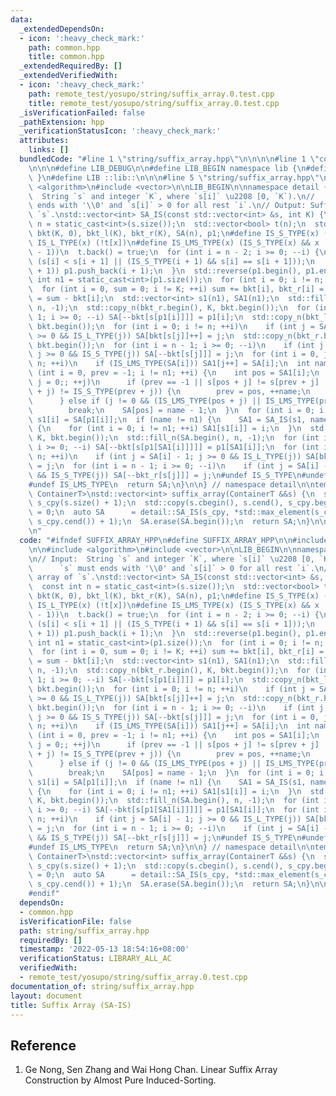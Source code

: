 ```yaml
---
data:
  _extendedDependsOn:
  - icon: ':heavy_check_mark:'
    path: common.hpp
    title: common.hpp
  _extendedRequiredBy: []
  _extendedVerifiedWith:
  - icon: ':heavy_check_mark:'
    path: remote_test/yosupo/string/suffix_array.0.test.cpp
    title: remote_test/yosupo/string/suffix_array.0.test.cpp
  _isVerificationFailed: false
  _pathExtension: hpp
  _verificationStatusIcon: ':heavy_check_mark:'
  attributes:
    links: []
  bundledCode: "#line 1 \"string/suffix_array.hpp\"\n\n\n\n#line 1 \"common.hpp\"\n\
    \n\n\n#define LIB_DEBUG\n\n#define LIB_BEGIN namespace lib {\n#define LIB_END\
    \ }\n#define LIB ::lib::\n\n\n#line 5 \"string/suffix_array.hpp\"\n\n#include\
    \ <algorithm>\n#include <vector>\n\nLIB_BEGIN\n\nnamespace detail {\n\n// Input:\
    \  String `s` and integer `K`, where `s[i]` \u2208 [0, `K`).\n//         `s` must\
    \ ends with '\\0' and `s[i]` > 0 for all rest `i`.\n// Output: Suffix array of\
    \ `s`.\nstd::vector<int> SA_IS(const std::vector<int> &s, int K) {\n  const int\
    \ n = static_cast<int>(s.size());\n  std::vector<bool> t(n);\n  std::vector<int>\
    \ bkt(K, 0), bkt_l(K), bkt_r(K), SA(n), p1;\n#define IS_S_TYPE(x) (t[x])\n#define\
    \ IS_L_TYPE(x) (!t[x])\n#define IS_LMS_TYPE(x) (IS_S_TYPE(x) && x != 0 && IS_L_TYPE(x\
    \ - 1))\n  t.back() = true;\n  for (int i = n - 2; i >= 0; --i) {\n    t[i] =\
    \ (s[i] < s[i + 1] || (IS_S_TYPE(i + 1) && s[i] == s[i + 1]));\n    if (IS_LMS_TYPE(i\
    \ + 1)) p1.push_back(i + 1);\n  }\n  std::reverse(p1.begin(), p1.end());\n  const\
    \ int n1 = static_cast<int>(p1.size());\n  for (int i = 0; i != n; ++i) ++bkt[s[i]];\n\
    \  for (int i = 0, sum = 0; i != K; ++i) sum += bkt[i], bkt_r[i] = sum, bkt_l[i]\
    \ = sum - bkt[i];\n  std::vector<int> s1(n1), SA1(n1);\n  std::fill_n(SA.begin(),\
    \ n, -1);\n  std::copy_n(bkt_r.begin(), K, bkt.begin());\n  for (int i = n1 -\
    \ 1; i >= 0; --i) SA[--bkt[s[p1[i]]]] = p1[i];\n  std::copy_n(bkt_l.begin(), K,\
    \ bkt.begin());\n  for (int i = 0; i != n; ++i)\n    if (int j = SA[i] - 1; j\
    \ >= 0 && IS_L_TYPE(j)) SA[bkt[s[j]]++] = j;\n  std::copy_n(bkt_r.begin(), K,\
    \ bkt.begin());\n  for (int i = n - 1; i >= 0; --i)\n    if (int j = SA[i] - 1;\
    \ j >= 0 && IS_S_TYPE(j)) SA[--bkt[s[j]]] = j;\n  for (int i = 0, j = 0; i !=\
    \ n; ++i)\n    if (IS_LMS_TYPE(SA[i])) SA1[j++] = SA[i];\n  int name = 0;\n  for\
    \ (int i = 0, prev = -1; i != n1; ++i) {\n    int pos = SA1[i];\n    for (int\
    \ j = 0;; ++j)\n      if (prev == -1 || s[pos + j] != s[prev + j] || IS_S_TYPE(pos\
    \ + j) != IS_S_TYPE(prev + j)) {\n        prev = pos, ++name;\n        break;\n\
    \      } else if (j != 0 && (IS_LMS_TYPE(pos + j) || IS_LMS_TYPE(prev + j)))\n\
    \        break;\n    SA[pos] = name - 1;\n  }\n  for (int i = 0; i != n1; ++i)\
    \ s1[i] = SA[p1[i]];\n  if (name != n1) {\n    SA1 = SA_IS(s1, name);\n  } else\
    \ {\n    for (int i = 0; i != n1; ++i) SA1[s1[i]] = i;\n  }\n  std::copy_n(bkt_r.begin(),\
    \ K, bkt.begin());\n  std::fill_n(SA.begin(), n, -1);\n  for (int i = n1 - 1;\
    \ i >= 0; --i) SA[--bkt[s[p1[SA1[i]]]]] = p1[SA1[i]];\n  for (int i = 0; i !=\
    \ n; ++i)\n    if (int j = SA[i] - 1; j >= 0 && IS_L_TYPE(j)) SA[bkt_l[s[j]]++]\
    \ = j;\n  for (int i = n - 1; i >= 0; --i)\n    if (int j = SA[i] - 1; j >= 0\
    \ && IS_S_TYPE(j)) SA[--bkt_r[s[j]]] = j;\n#undef IS_S_TYPE\n#undef IS_L_TYPE\n\
    #undef IS_LMS_TYPE\n  return SA;\n}\n\n} // namespace detail\n\ntemplate <typename\
    \ ContainerT>\nstd::vector<int> suffix_array(ContainerT &&s) {\n  std::vector<int>\
    \ s_cpy(s.size() + 1);\n  std::copy(s.cbegin(), s.cend(), s_cpy.begin());\n  s_cpy.back()\
    \ = 0;\n  auto SA      = detail::SA_IS(s_cpy, *std::max_element(s_cpy.cbegin(),\
    \ s_cpy.cend()) + 1);\n  SA.erase(SA.begin());\n  return SA;\n}\n\nLIB_END\n\n\
    \n"
  code: "#ifndef SUFFIX_ARRAY_HPP\n#define SUFFIX_ARRAY_HPP\n\n#include \"../common.hpp\"\
    \n\n#include <algorithm>\n#include <vector>\n\nLIB_BEGIN\n\nnamespace detail {\n\
    \n// Input:  String `s` and integer `K`, where `s[i]` \u2208 [0, `K`).\n//   \
    \      `s` must ends with '\\0' and `s[i]` > 0 for all rest `i`.\n// Output: Suffix\
    \ array of `s`.\nstd::vector<int> SA_IS(const std::vector<int> &s, int K) {\n\
    \  const int n = static_cast<int>(s.size());\n  std::vector<bool> t(n);\n  std::vector<int>\
    \ bkt(K, 0), bkt_l(K), bkt_r(K), SA(n), p1;\n#define IS_S_TYPE(x) (t[x])\n#define\
    \ IS_L_TYPE(x) (!t[x])\n#define IS_LMS_TYPE(x) (IS_S_TYPE(x) && x != 0 && IS_L_TYPE(x\
    \ - 1))\n  t.back() = true;\n  for (int i = n - 2; i >= 0; --i) {\n    t[i] =\
    \ (s[i] < s[i + 1] || (IS_S_TYPE(i + 1) && s[i] == s[i + 1]));\n    if (IS_LMS_TYPE(i\
    \ + 1)) p1.push_back(i + 1);\n  }\n  std::reverse(p1.begin(), p1.end());\n  const\
    \ int n1 = static_cast<int>(p1.size());\n  for (int i = 0; i != n; ++i) ++bkt[s[i]];\n\
    \  for (int i = 0, sum = 0; i != K; ++i) sum += bkt[i], bkt_r[i] = sum, bkt_l[i]\
    \ = sum - bkt[i];\n  std::vector<int> s1(n1), SA1(n1);\n  std::fill_n(SA.begin(),\
    \ n, -1);\n  std::copy_n(bkt_r.begin(), K, bkt.begin());\n  for (int i = n1 -\
    \ 1; i >= 0; --i) SA[--bkt[s[p1[i]]]] = p1[i];\n  std::copy_n(bkt_l.begin(), K,\
    \ bkt.begin());\n  for (int i = 0; i != n; ++i)\n    if (int j = SA[i] - 1; j\
    \ >= 0 && IS_L_TYPE(j)) SA[bkt[s[j]]++] = j;\n  std::copy_n(bkt_r.begin(), K,\
    \ bkt.begin());\n  for (int i = n - 1; i >= 0; --i)\n    if (int j = SA[i] - 1;\
    \ j >= 0 && IS_S_TYPE(j)) SA[--bkt[s[j]]] = j;\n  for (int i = 0, j = 0; i !=\
    \ n; ++i)\n    if (IS_LMS_TYPE(SA[i])) SA1[j++] = SA[i];\n  int name = 0;\n  for\
    \ (int i = 0, prev = -1; i != n1; ++i) {\n    int pos = SA1[i];\n    for (int\
    \ j = 0;; ++j)\n      if (prev == -1 || s[pos + j] != s[prev + j] || IS_S_TYPE(pos\
    \ + j) != IS_S_TYPE(prev + j)) {\n        prev = pos, ++name;\n        break;\n\
    \      } else if (j != 0 && (IS_LMS_TYPE(pos + j) || IS_LMS_TYPE(prev + j)))\n\
    \        break;\n    SA[pos] = name - 1;\n  }\n  for (int i = 0; i != n1; ++i)\
    \ s1[i] = SA[p1[i]];\n  if (name != n1) {\n    SA1 = SA_IS(s1, name);\n  } else\
    \ {\n    for (int i = 0; i != n1; ++i) SA1[s1[i]] = i;\n  }\n  std::copy_n(bkt_r.begin(),\
    \ K, bkt.begin());\n  std::fill_n(SA.begin(), n, -1);\n  for (int i = n1 - 1;\
    \ i >= 0; --i) SA[--bkt[s[p1[SA1[i]]]]] = p1[SA1[i]];\n  for (int i = 0; i !=\
    \ n; ++i)\n    if (int j = SA[i] - 1; j >= 0 && IS_L_TYPE(j)) SA[bkt_l[s[j]]++]\
    \ = j;\n  for (int i = n - 1; i >= 0; --i)\n    if (int j = SA[i] - 1; j >= 0\
    \ && IS_S_TYPE(j)) SA[--bkt_r[s[j]]] = j;\n#undef IS_S_TYPE\n#undef IS_L_TYPE\n\
    #undef IS_LMS_TYPE\n  return SA;\n}\n\n} // namespace detail\n\ntemplate <typename\
    \ ContainerT>\nstd::vector<int> suffix_array(ContainerT &&s) {\n  std::vector<int>\
    \ s_cpy(s.size() + 1);\n  std::copy(s.cbegin(), s.cend(), s_cpy.begin());\n  s_cpy.back()\
    \ = 0;\n  auto SA      = detail::SA_IS(s_cpy, *std::max_element(s_cpy.cbegin(),\
    \ s_cpy.cend()) + 1);\n  SA.erase(SA.begin());\n  return SA;\n}\n\nLIB_END\n\n\
    #endif"
  dependsOn:
  - common.hpp
  isVerificationFile: false
  path: string/suffix_array.hpp
  requiredBy: []
  timestamp: '2022-05-13 18:54:16+08:00'
  verificationStatus: LIBRARY_ALL_AC
  verifiedWith:
  - remote_test/yosupo/string/suffix_array.0.test.cpp
documentation_of: string/suffix_array.hpp
layout: document
title: Suffix Array (SA-IS)
---
```


## Reference

1. Ge Nong, Sen Zhang and Wai Hong Chan. Linear Suffix Array Construction by Almost Pure Induced-Sorting.
